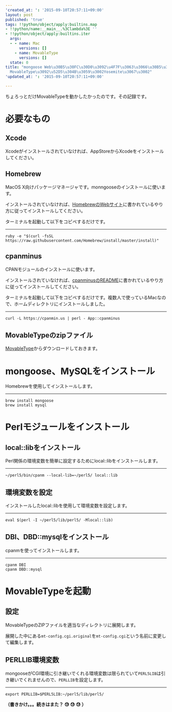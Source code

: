 ```yaml
---
'created_at: ': '2015-09-10T20:57:11+09:00'
layout: post
published: 'true'
tags: !!python/object/apply:builtins.map
- !!python/name:__main__.%3Clambda%3E ''
- !!python/object/apply:builtins.iter
  args:
  - - name: Mac
      versions: []
    - name: MovableType
      versions: []
  state: 0
title: "mongoose Web\u30B5\u30FC\u30D0\u3092\u4F7F\u3063\u3066\u30B5\u30AF\u30C3\u3068\
  MovableType\u3092\u52D5\u304B\u3059\u3002Yosemite\u3067\u3002"
'updated_at: ': '2015-09-10T20:57:11+09:00'

---
```

ちょろっとだけMovableTypeを動かしたかったのです。その記録です。  
  
  
  
# 必要なもの  
  
## Xcode  
  
Xcodeがインストールされていなければ、AppStoreからXcodeをインストールしてください。  
  
## Homebrew  
  
MacOS X向けパッケージマネージャです。monngooseのインストールに使います。  
  
インストールされていなければ、[HomebrewのWebサイト](http://brew.sh)に書かれているやり方に従ってインストールしてください。  
  
ターミナルを起動して以下をコピペするだけです。  
  
****  
```sh:
ruby -e "$(curl -fsSL https://raw.githubusercontent.com/Homebrew/install/master/install)"
```  
  
## cpanminus  
  
CPANモジュールのインストールに使います。  
  
インストールされていなければ、[cpanminusのREADME](https://github.com/miyagawa/cpanminus)に書かれているやり方に従ってインストールしてください。  
  
ターミナルを起動して以下をコピペするだけです。複数人で使っているMacなので、ホームディレクトリにインストールしました。  
  
****  
```sh:
curl -L https://cpanmin.us | perl - App::cpanminus
```  
  
## MovableTypeのzipファイル  
  
[MovableType](http://www.movabletype.jp/opensource/)からダウンロードしておきます。  
  
  
  
  
# mongoose、MySQLをインストール  
  
Homebrewを使用してインストールします。  
  
****  
```sh:
brew install mongoose
brew install mysql
```  
  
# Perlモジュールをインストール  
  
## local::libをインストール  
  
Perl関係の環境変数を簡単に設定するためにlocal::libをインストールします。  
  
****  
```sh:
~/perl5/bin/cpanm --local-lib=~/perl5/ local::lib
```  
  
## 環境変数を設定  
  
インストールしたlocal::libを使用して環境変数を設定します。  
  
****  
```sh:
eval $(perl -I ~/perl5/lib/perl5/ -Mlocal::lib)
```  
  
## DBI、DBD::mysqlをインストール  
  
cpanmを使ってインストールします。  
  
****  
```sh:
cpanm DBI
cpanm DBD::mysql
```  
  
# MovableTypeを起動  
  
## 設定  
  
MovableTypeのZIPファイルを適当なディレクトリに展開します。  
  
展開した中にある``mt-config.cgi.original``を``mt-config.cgi``という名前に変更して編集します。  
  
## PERLLIB環境変数  
  
mongooseがCGI環境に引き継いでくれる環境変数は限られていて``PERL5LIB``は引き継いでくれませんので、``PERLLIB``を設定します。  
  
****  
```sh:
export PERLLIB=$PERL5LIB:~/perl5/lib/perl5/
```  
  
  
**（書きかけ。。。続きはまた？ :sweat: :sweat: :sweat: ）**  
